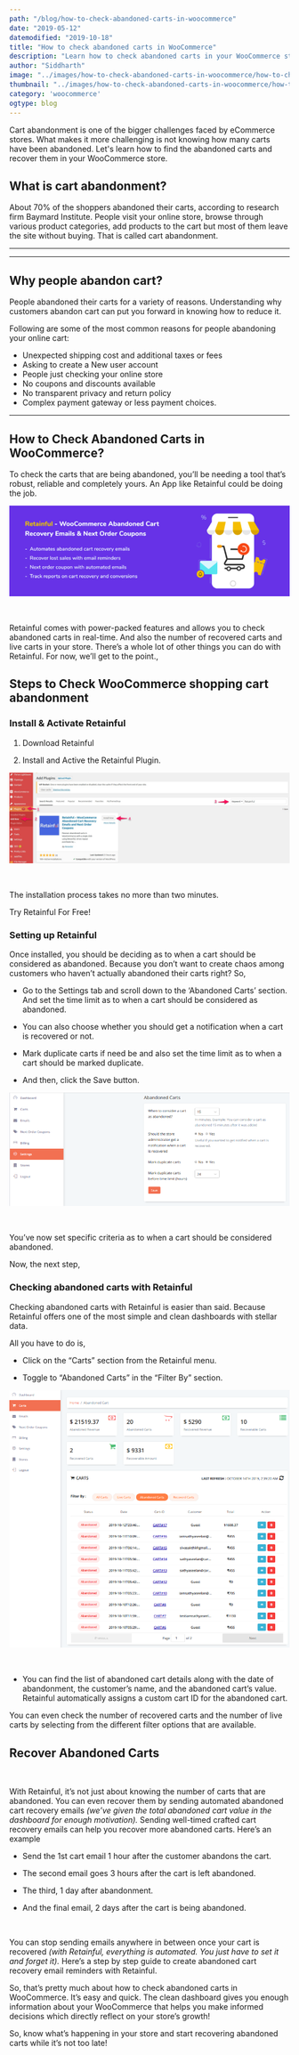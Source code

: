 ```yaml
---
path: "/blog/how-to-check-abandoned-carts-in-woocommerce"
date: "2019-05-12"
datemodified: "2019-10-18"
title: "How to check abandoned carts in WooCommerce"
description: "Learn how to check abandoned carts in your WooCommerce store. Capture abandoned carts and recover them by sending automatic reminder emails"
author: "Siddharth"
image: "../images/how-to-check-abandoned-carts-in-woocommerce/how-to-check-abandoned-carts-in-woocommerce.png"
thumbnail: "../images/how-to-check-abandoned-carts-in-woocommerce/how-to-check-abandoned-carts-in-woocommerce.png"
category: 'woocommerce'
ogtype: blog
---
```


Cart abandonment is one of the bigger challenges faced by eCommerce stores. What makes it more challenging is not knowing how many carts have been abandoned. Let's learn how to find the abandoned carts and recover them in your WooCommerce store.

## What is cart abandonment?

About 70% of the shoppers abandoned their carts, according to research firm Baymard Institute. People visit your online store, browse through various product categories, add products to the cart but most of them leave the site without buying. That is called cart abandonment.
****
___

<toc>
</toc>

## Why people abandon cart?  
People abandoned their carts for a variety of reasons. Understanding why customers abandon cart can put you forward in knowing how to reduce it.

Following are some of the most common reasons for people abandoning your online cart: 
  

- Unexpected shipping cost and additional taxes or fees
- Asking to create a New user account
- People just checking your online store
- No coupons and discounts available
- No transparent privacy and return policy
- Complex payment gateway or less payment choices. 

___
      
## How to Check Abandoned Carts in WooCommerce?

To check the carts that are being abandoned, you’ll be needing a tool that’s robust, reliable and completely yours. An App like Retainful could be doing the job.

![](../images/how-to-check-abandoned-carts-in-woocommerce/retainful.png)

<br>

Retainful comes with power-packed features and allows you to check abandoned carts in real-time. And also the number of recovered carts and live carts in your store. There’s a whole lot of other <link-text url="https://www.retainful.com/product/features/woocommerce" rel="noopener" target="_blank">things you can do with Retainful.</link-text> For now, we’ll get to the point.,

## Steps to Check WooCommerce shopping cart abandonment

### Install & Activate Retainful

1.  <link-text url="https://wordpress.org/plugins/retainful-next-order-coupon-for-woocommerce/" rel="noopener nofollow" target="_blank">Download Retainful</link-text>
    
2.  Install and Active the Retainful Plugin.
    

![](../images/how-to-check-abandoned-carts-in-woocommerce/retainfulDashboard.jpeg)

<br>

The installation process takes no more than two minutes.

<cta url="https://app.retainful.com" rel="noopener" target="_blank">Try Retainful For Free!</cta>


### Setting up Retainful

Once installed, you should be deciding as to when a cart should be considered as abandoned. Because you don’t want to create chaos among customers who haven’t actually abandoned their carts right? So,

-   Go to the Settings tab and scroll down to the ‘Abandoned Carts’ section. And set the time limit as to when a cart should be considered as abandoned.
    
-   You can also choose whether you should get a notification when a cart is recovered or not.
    
-   Mark duplicate carts if need be and also set the time limit as to when a cart should be marked duplicate.
    
-   And then, click the Save button.
    

  

![](../images/how-to-check-abandoned-carts-in-woocommerce/abandonedCarts.png)

<br>

You’ve now set specific criteria as to when a cart should be considered abandoned.

Now, the next step,

### Checking abandoned carts with Retainful

Checking abandoned carts with Retainful is easier than said. Because Retainful offers one of the most simple and clean dashboards with stellar data.

All you have to do is,

-   Click on the “Carts” section from the Retainful menu.
    
-   Toggle to “Abandoned Carts” in the “Filter By” section.
    

![](../images/how-to-check-abandoned-carts-in-woocommerce/dashboard.png)

<br>

-   You can find the list of abandoned cart details along with the date of abandonment, the customer’s name, and the abandoned cart’s value. Retainful automatically assigns a custom cart ID for the abandoned cart.
    

You can even check the number of recovered carts and the number of live carts by selecting from the different filter options that are available.

## Recover Abandoned Carts  

<br>

With Retainful, it’s not just about knowing the number of carts that are abandoned. You can even recover them by sending automated abandoned cart recovery emails _(we’ve given the total abandoned cart value in the dashboard for enough motivation)._ Sending well-timed <link-text url="https://www.retainful.com/blog/how-to-write-abandoned-cart-emails-in-woocommerce" rel="noopener" target="_blank">crafted cart recovery emails</link-text> can help you recover more abandoned carts. Here’s an example

-   Send the 1st cart email 1 hour after the customer abandons the cart.
    
-   The second email goes 3 hours after the cart is left abandoned.
    
-   The third, 1 day after abandonment.
    
-   And the final email, 2 days after the cart is being abandoned.
    
<br>

You can stop sending emails anywhere in between once your cart is recovered _(with Retainful, everything is automated. You just have to set it and forget it)._ <link-text url="https://www.retainful.com/docs/woocommerce/creating-an-abandoned-cart-email-sequence" rel="noopener" target="_blank">Here’s a step by step guide to create abandoned cart recovery email reminders with Retainful.</link-text>

So, that’s pretty much about how to check abandoned carts in WooCommerce. It’s easy and quick. The clean dashboard gives you enough information about your WooCommerce that helps you make informed decisions which directly reflect on your store’s growth!

So, know what’s happening in your store and start recovering abandoned carts while it’s not too late!
